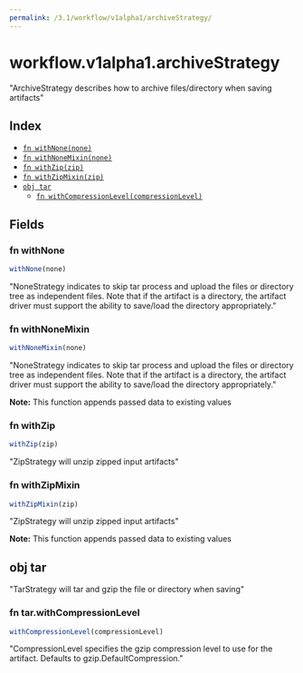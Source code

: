 ```yaml
---
permalink: /3.1/workflow/v1alpha1/archiveStrategy/
---
```


# workflow.v1alpha1.archiveStrategy

"ArchiveStrategy describes how to archive files/directory when saving artifacts"

## Index

* [`fn withNone(none)`](#fn-withnone)
* [`fn withNoneMixin(none)`](#fn-withnonemixin)
* [`fn withZip(zip)`](#fn-withzip)
* [`fn withZipMixin(zip)`](#fn-withzipmixin)
* [`obj tar`](#obj-tar)
  * [`fn withCompressionLevel(compressionLevel)`](#fn-tarwithcompressionlevel)

## Fields

### fn withNone

```ts
withNone(none)
```

"NoneStrategy indicates to skip tar process and upload the files or directory tree as independent files. Note that if the artifact is a directory, the artifact driver must support the ability to save/load the directory appropriately."

### fn withNoneMixin

```ts
withNoneMixin(none)
```

"NoneStrategy indicates to skip tar process and upload the files or directory tree as independent files. Note that if the artifact is a directory, the artifact driver must support the ability to save/load the directory appropriately."

**Note:** This function appends passed data to existing values

### fn withZip

```ts
withZip(zip)
```

"ZipStrategy will unzip zipped input artifacts"

### fn withZipMixin

```ts
withZipMixin(zip)
```

"ZipStrategy will unzip zipped input artifacts"

**Note:** This function appends passed data to existing values

## obj tar

"TarStrategy will tar and gzip the file or directory when saving"

### fn tar.withCompressionLevel

```ts
withCompressionLevel(compressionLevel)
```

"CompressionLevel specifies the gzip compression level to use for the artifact. Defaults to gzip.DefaultCompression."